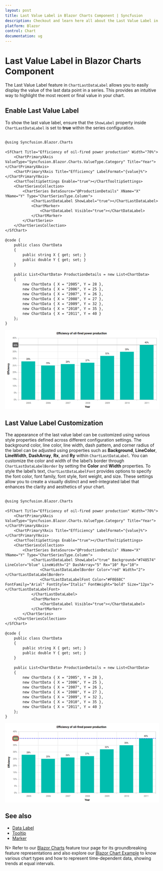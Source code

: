 ```yaml
---
layout: post
title: Last Value Label in Blazor Charts Component | Syncfusion
description: Checkout and learn here all about the Last Value Label in Syncfusion Blazor Charts component and much more.
platform: Blazor
control: Chart
documentation: ug
---
```


# Last Value Label in Blazor Charts Component

The Last Value Label feature in `ChartLastDataLabel` allows you to easily display the value of the last data point in a series. This provides an intuitive way to highlight the most recent or final value in your chart.

## Enable Last Value Label

To show the last value label, ensure that the `ShowLabel` property inside `ChartLastDataLabel` is set to **true** within the series configuration.

```cshtml

@using Syncfusion.Blazor.Charts

<SfChart Title="Efficiency of oil-fired power production" Width="70%">
    <ChartPrimaryXAxis ValueType="Syncfusion.Blazor.Charts.ValueType.Category" Title="Year"></ChartPrimaryXAxis>
    <ChartPrimaryYAxis Title="Efficiency" LabelFormat="{value}%"></ChartPrimaryYAxis>
    <ChartTooltipSettings Enable="true"></ChartTooltipSettings>
    <ChartSeriesCollection>
        <ChartSeries DataSource="@ProductionDetails" XName="X" YName="Y" Type="ChartSeriesType.Column">
            <ChartLastDataLabel ShowLabel="true"></ChartLastDataLabel>
            <ChartMarker>
                <ChartDataLabel Visible="true"></ChartDataLabel>
            </ChartMarker>
        </ChartSeries>
    </ChartSeriesCollection>
</SfChart>

@code {
    public class ChartData
    {
        public string X { get; set; }
        public double Y { get; set; }
    }

    public List<ChartData> ProductionDetails = new List<ChartData>
    {
        new ChartData { X = "2005", Y = 28 }, 
        new ChartData { X = "2006", Y = 25 }, 
        new ChartData { X = "2007", Y = 26 }, 
        new ChartData { X = "2008", Y = 27 },
        new ChartData { X = "2009", Y = 32 }, 
        new ChartData { X = "2010", Y = 35 }, 
        new ChartData { X = "2011", Y = 40 }
    };
}

```

![Last Value Label in Blazor Column Chart](images/last-value/blazor-column-chart-last-value-label.png)

## Last Value Label Customization

The appearance of the last value label can be customized using various style properties defined across different configuration settings. The background color, line color, line width, dash pattern, and corner radius of the label can be adjusted using properties such as **Background**, **LineColor**, **LineWidth**, **DashArray**, **Rx**, and **Ry** within `ChartLastDataLabel`. You can customize the color and width of the label’s border through `ChartLastDataLabelBorder` by setting the **Color** and **Width** properties. To style the label’s text, `ChartLastDataLabelFont` provides options to specify the font color, font family, font style, font weight, and size. These settings allow you to create a visually distinct and well-integrated label that enhances the clarity and aesthetics of your chart.

```cshtml

@using Syncfusion.Blazor.Charts

<SfChart Title="Efficiency of oil-fired power production" Width="70%">
    <ChartPrimaryXAxis ValueType="Syncfusion.Blazor.Charts.ValueType.Category" Title="Year"></ChartPrimaryXAxis>
    <ChartPrimaryYAxis Title="Efficiency" LabelFormat="{value}%"></ChartPrimaryYAxis>
    <ChartTooltipSettings Enable="true"></ChartTooltipSettings>
    <ChartSeriesCollection>
        <ChartSeries DataSource="@ProductionDetails" XName="X" YName="Y" Type="ChartSeriesType.Column">
            <ChartLastDataLabel ShowLabel="true" Background="#748574" LineColor="blue" LineWidth="2" DashArray="5" Rx="10" Ry="10">
                <ChartLastDataLabelBorder Color="red" Width="2"></ChartLastDataLabelBorder>
                <ChartLastDataLabelFont Color="#F0E68C" FontFamily="Arial" FontStyle="Italic" FontWeight="bold" Size="12px"></ChartLastDataLabelFont>
            </ChartLastDataLabel>
            <ChartMarker>
                <ChartDataLabel Visible="true"></ChartDataLabel>
            </ChartMarker>
        </ChartSeries>
    </ChartSeriesCollection>
</SfChart>

@code {
    public class ChartData
    {
        public string X { get; set; }
        public double Y { get; set; }
    }

    public List<ChartData> ProductionDetails = new List<ChartData>
    {
        new ChartData { X = "2005", Y = 28 },
        new ChartData { X = "2006", Y = 25 },
        new ChartData { X = "2007", Y = 26 },
        new ChartData { X = "2008", Y = 27 },
        new ChartData { X = "2009", Y = 32 },
        new ChartData { X = "2010", Y = 35 },
        new ChartData { X = "2011", Y = 40 }
    };
}

```

![Last Value Label in Blazor Column Chart Customization](images/last-value/blazor-column-chart-last-value-label-customization.png)

## See also

* [Data Label](./data-labels)
* [Tooltip](./tool-tip)
* [Marker](./data-markers)

N> Refer to our [Blazor Charts](https://www.syncfusion.com/blazor-components/blazor-charts) feature tour page for its groundbreaking feature representations and also explore our [Blazor Chart Example](https://blazor.syncfusion.com/demos/chart/line?theme=bootstrap5) to know various chart types and how to represent time-dependent data, showing trends at equal intervals.
